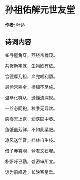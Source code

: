 # 孙祖佑解元世友堂

**作者**: 叶适

## 诗词内容

雀寻屋角穿，燕绕帘栊窥。

共贺新宇就，生物欣有依。

含德厚乃祖，义完嗟利隳。

最怜常熟令，椟韫不尽施。

温恭化群从，逊悌流深规。

一丝必同袍，粒黍无异炊。

感零天上露，润浃园中葵。

鱼蟹虽芳鲜，不如此菜肥。

凉风送佳音，桂林自生枝。

借子赤霄羽，登君文石墀。

朴斲吁已勤，砻密审所宜。

谅为前峰近，长映客星垂。


